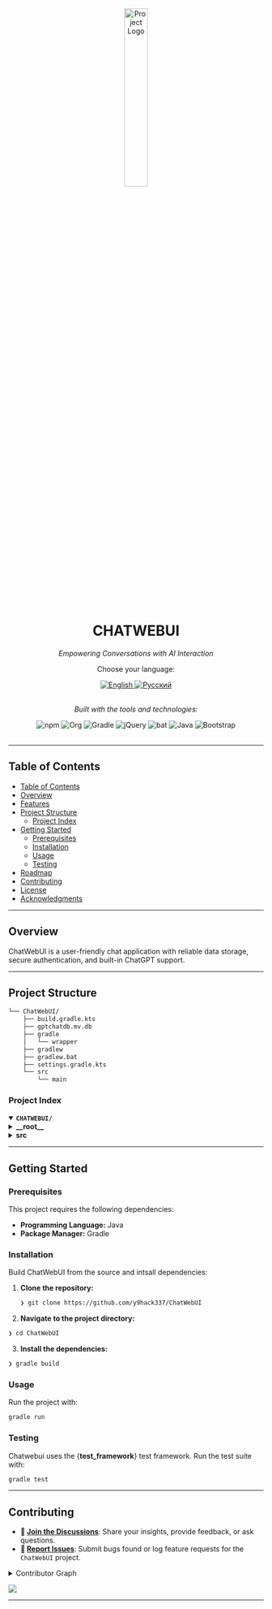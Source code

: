 <div id="top">

<!-- HEADER STYLE: CLASSIC -->
<div align="center">

<img src="https://i.imgur.com/dYuod5A.png" width="30%" style="position: relative; top: 0; right: 0;" alt="Project Logo"/>

# CHATWEBUI

<em>Empowering Conversations with AI Interaction</em>

<div align="center">
<p>Choose your language:</p>
<a href="README.md">
    <img src="https://img.shields.io/badge/Language-English-blue?style=for-the-badge&logo=us&logoColor=white" alt="English">
</a>
<a href="README.ru.md">
    <img src="https://img.shields.io/badge/Язык-Русский-red?style=for-the-badge&logo=ru&logoColor=white" alt="Русский">
</a>
</div>
<br>

<!-- BADGES -->
<!-- local repository, no metadata badges. -->

<em>Built with the tools and technologies:</em>

<img src="https://img.shields.io/badge/npm-CB3837.svg?style=default&logo=npm&logoColor=white" alt="npm">
<img src="https://img.shields.io/badge/Org-77AA99.svg?style=default&logo=Org&logoColor=white" alt="Org">
<img src="https://img.shields.io/badge/Gradle-02303A.svg?style=default&logo=Gradle&logoColor=white" alt="Gradle">
<img src="https://img.shields.io/badge/jQuery-0769AD.svg?style=default&logo=jQuery&logoColor=white" alt="jQuery">
<img src="https://img.shields.io/badge/bat-31369E.svg?style=default&logo=bat&logoColor=white" alt="bat">
<img src="https://img.shields.io/badge/Java-ED8B00.svg?style=default&logo=Java&logoColor=white" alt="Java">
<img src="https://img.shields.io/badge/Bootstrap-7952B3.svg?style=default&logo=Bootstrap&logoColor=white" alt="Bootstrap">

</div>
<br>

---

## Table of Contents

- [Table of Contents](#table-of-contents)
- [Overview](#overview)
- [Features](#features)
- [Project Structure](#project-structure)
    - [Project Index](#project-index)
- [Getting Started](#getting-started)
    - [Prerequisites](#prerequisites)
    - [Installation](#installation)
    - [Usage](#usage)
    - [Testing](#testing)
- [Roadmap](#roadmap)
- [Contributing](#contributing)
- [License](#license)
- [Acknowledgments](#acknowledgments)

---

## Overview

ChatWebUI is a user-friendly chat application with reliable data storage, secure authentication, and built-in ChatGPT support.

---

## Project Structure

```sh
└── ChatWebUI/
    ├── build.gradle.kts
    ├── gptchatdb.mv.db
    ├── gradle
    │   └── wrapper
    ├── gradlew
    ├── gradlew.bat
    ├── settings.gradle.kts
    └── src
        └── main
```

### Project Index

<details open>
	<summary><b><code>CHATWEBUI/</code></b></summary>
	<!-- __root__ Submodule -->
	<details>
		<summary><b>__root__</b></summary>
		<blockquote>
			<div class='directory-path' style='padding: 8px 0; color: #666;'>
				<code><b>⦿ __root__</b></code>
			<table style='width: 100%; border-collapse: collapse;'>
			<thead>
				<tr style='background-color: #f8f9fa;'>
					<th style='width: 30%; text-align: left; padding: 8px;'>File Name</th>
					<th style='text-align: left; padding: 8px;'>Summary</th>
				</tr>
			</thead>
				<tr style='border-bottom: 1px solid #eee;'>
					<td style='padding: 8px;'><b><a href='build.gradle.kts'>build.gradle.kts</a></b></td>
					<td style='padding: 8px;'>- Defines project configurations and dependencies for a Spring Boot application supporting web development, data persistence, and secure user authentication<br>- Establishes a Kotlin-based environment with essential libraries, including JPA for database interactions, JWT for token-based security, and various Spring Boot starters to streamline application features<br>- Additionally facilitates testing and UI enhancements through integrated web resources and frameworks, contributing to a well-structured and functional software architecture.</td>
				</tr>
				<tr style='border-bottom: 1px solid #eee;'>
					<td style='padding: 8px;'><b><a href='gradlew.bat'>gradlew.bat</a></b></td>
					<td style='padding: 8px;'>- Provides a Gradle startup script for Windows environments, facilitating the execution of build automation tasks for the project<br>- It sets necessary configurations, including the applications home directory and default JVM options, while ensuring that the Java runtime is correctly identified<br>- This script acts as a key entry point for initializing the Gradle wrapper, streamlining the overall build process within the codebase architecture.</td>
				</tr>
				<tr style='border-bottom: 1px solid #eee;'>
					<td style='padding: 8px;'><b><a href='settings.gradle.kts'>settings.gradle.kts</a></b></td>
					<td style='padding: 8px;'>- Defines the root project name as ChatWebUI, establishing a clear identity for the project within its overall architecture<br>- This foundational element helps organize various modules and components, ensuring coherence and consistency across the codebase<br>- As a part of the project structure, it plays a crucial role in facilitating builds and dependencies, ultimately supporting seamless development and collaboration.</td>
				</tr>
			</table>
		</blockquote>
	</details>
	<!-- src Submodule -->
	<details>
		<summary><b>src</b></summary>
		<blockquote>
			<div class='directory-path' style='padding: 8px 0; color: #666;'>
				<code><b>⦿ src</b></code>
			<!-- main Submodule -->
			<details>
				<summary><b>main</b></summary>
				<blockquote>
					<div class='directory-path' style='padding: 8px 0; color: #666;'>
						<code><b>⦿ src.main</b></code>
					<!-- java Submodule -->
					<details>
						<summary><b>java</b></summary>
						<blockquote>
							<div class='directory-path' style='padding: 8px 0; color: #666;'>
								<code><b>⦿ src.main.java</b></code>
							<!-- org Submodule -->
							<details>
								<summary><b>org</b></summary>
								<blockquote>
									<div class='directory-path' style='padding: 8px 0; color: #666;'>
										<code><b>⦿ src.main.java.org</b></code>
									<!-- hack337 Submodule -->
									<details>
										<summary><b>hack337</b></summary>
										<blockquote>
											<div class='directory-path' style='padding: 8px 0; color: #666;'>
												<code><b>⦿ src.main.java.org.hack337</b></code>
											<!-- gptchat Submodule -->
											<details>
												<summary><b>gptchat</b></summary>
												<blockquote>
													<div class='directory-path' style='padding: 8px 0; color: #666;'>
														<code><b>⦿ src.main.java.org.hack337.gptchat</b></code>
													<table style='width: 100%; border-collapse: collapse;'>
													<thead>
														<tr style='background-color: #f8f9fa;'>
															<th style='width: 30%; text-align: left; padding: 8px;'>File Name</th>
															<th style='text-align: left; padding: 8px;'>Summary</th>
														</tr>
													</thead>
														<tr style='border-bottom: 1px solid #eee;'>
															<td style='padding: 8px;'><b><a href='src\main\java\org\hack337\gptchat\GptChatApplication.java'>GptChatApplication.java</a></b></td>
															<td style='padding: 8px;'>- Launches the GptChat application, serving as the main entry point in the project’s architecture<br>- Utilizing Spring Boot, it initializes the application context and configurations, enabling seamless integration of features<br>- By scanning for configuration properties, it allows for flexible customization, thereby facilitating the development of a robust chat application powered by advanced AI capabilities.</td>
														</tr>
													</table>
													<!-- config Submodule -->
													<details>
														<summary><b>config</b></summary>
														<blockquote>
															<div class='directory-path' style='padding: 8px 0; color: #666;'>
																<code><b>⦿ src.main.java.org.hack337.gptchat.config</b></code>
															<table style='width: 100%; border-collapse: collapse;'>
															<thead>
																<tr style='background-color: #f8f9fa;'>
																	<th style='width: 30%; text-align: left; padding: 8px;'>File Name</th>
																	<th style='text-align: left; padding: 8px;'>Summary</th>
																</tr>
															</thead>
																<tr style='border-bottom: 1px solid #eee;'>
																	<td style='padding: 8px;'><b><a href='src\main\java\org\hack337\gptchat\config\JwtProperties.java'>JwtProperties.java</a></b></td>
																	<td style='padding: 8px;'>- Manages JWT (JSON Web Token) properties within the GPTChat application, facilitating secure user authentication and authorization<br>- By defining essential configuration attributes such as the secret key and expiration time, it ensures proper validation and enforcement of security measures, thereby playing a critical role in the overall architecture for protecting sensitive data and maintaining session integrity throughout the application.</td>
																</tr>
																<tr style='border-bottom: 1px solid #eee;'>
																	<td style='padding: 8px;'><b><a href='src\main\java\org\hack337\gptchat\config\SecurityConfig.java'>SecurityConfig.java</a></b></td>
																	<td style='padding: 8px;'>- Establishes security configurations for the application, ensuring a robust authentication and authorization system<br>- It integrates JWT-based authentication while configuring access rules and session management<br>- By permitting certain endpoints for public access and securing others, it facilitates a secure environment for user interactions within the broader chat application architecture, effectively safeguarding sensitive operations.</td>
																</tr>
															</table>
														</blockquote>
													</details>
													<!-- controller Submodule -->
													<details>
														<summary><b>controller</b></summary>
														<blockquote>
															<div class='directory-path' style='padding: 8px 0; color: #666;'>
																<code><b>⦿ src.main.java.org.hack337.gptchat.controller</b></code>
															<table style='width: 100%; border-collapse: collapse;'>
															<thead>
																<tr style='background-color: #f8f9fa;'>
																	<th style='width: 30%; text-align: left; padding: 8px;'>File Name</th>
																	<th style='text-align: left; padding: 8px;'>Summary</th>
																</tr>
															</thead>
																<tr style='border-bottom: 1px solid #eee;'>
																	<td style='padding: 8px;'><b><a href='src\main\java\org\hack337\gptchat\controller\AuthController.java'>AuthController.java</a></b></td>
																	<td style='padding: 8px;'>- AuthController facilitates user authentication and registration within the gptchat application<br>- It exposes endpoints for logging in and registering users, ensuring secure interaction with the authentication system<br>- By managing valid requests and responding with appropriate status codes, it enhances user experience while leveraging the underlying AuthService for handling authentication logic<br>- This component plays a critical role in the overall architecture by managing user access and security.</td>
																</tr>
																<tr style='border-bottom: 1px solid #eee;'>
																	<td style='padding: 8px;'><b><a href='src\main\java\org\hack337\gptchat\controller\ChatApiController.java'>ChatApiController.java</a></b></td>
																	<td style='padding: 8px;'>- ChatApiController facilitates user interactions within the chat application by managing chat sessions and message exchanges<br>- It enables users to initiate new chats, retrieve their existing chats and messages, send new messages, and edit or regenerate responses<br>- This controller serves as the backbone of the chat functionality, ensuring a seamless experience while engaging users with conversations in a responsive and dynamic manner.</td>
																</tr>
																<tr style='border-bottom: 1px solid #eee;'>
																	<td style='padding: 8px;'><b><a href='src\main\java\org\hack337\gptchat\controller\ChatWebController.java'>ChatWebController.java</a></b></td>
																	<td style='padding: 8px;'>- ChatWebController orchestrates user interaction within the app by managing the routing for login, registration, and chat functionalities<br>- It integrates user and chat services to retrieve and present user-specific data, ensuring a seamless experience in navigating the chat interface<br>- By leveraging Springs MVC architecture, it serves as the central hub for handling user authentication and chat-related operations.</td>
																</tr>
															</table>
														</blockquote>
													</details>
													<!-- dto Submodule -->
													<details>
														<summary><b>dto</b></summary>
														<blockquote>
															<div class='directory-path' style='padding: 8px 0; color: #666;'>
																<code><b>⦿ src.main.java.org.hack337.gptchat.dto</b></code>
															<table style='width: 100%; border-collapse: collapse;'>
															<thead>
																<tr style='background-color: #f8f9fa;'>
																	<th style='width: 30%; text-align: left; padding: 8px;'>File Name</th>
																	<th style='text-align: left; padding: 8px;'>Summary</th>
																</tr>
															</thead>
																<tr style='border-bottom: 1px solid #eee;'>
																	<td style='padding: 8px;'><b><a href='src\main\java\org\hack337\gptchat\dto\AuthRequest.java'>AuthRequest.java</a></b></td>
																	<td style='padding: 8px;'>- AuthRequest serves as a Data Transfer Object (DTO) within the gptchat application, encapsulating user authentication data, specifically email and password<br>- It ensures that the provided email adheres to a valid format and that both fields are not left blank, thereby enforcing essential validation rules<br>- This functionality streamlines the process of user authentication, facilitating secure login operations across the entire codebase architecture.</td>
																</tr>
																<tr style='border-bottom: 1px solid #eee;'>
																	<td style='padding: 8px;'><b><a href='src\main\java\org\hack337\gptchat\dto\ChatDto.java'>ChatDto.java</a></b></td>
																	<td style='padding: 8px;'>- ChatDto serves as a data transfer object within the project, encapsulating essential information about a chat session<br>- It includes attributes such as the chats unique identifier, the associated user ID, the creation timestamp, and a collection of messages<br>- This model facilitates communication between different layers of the application, ensuring that chat-related data is structured and easily manageable throughout the codebase architecture.</td>
																</tr>
																<tr style='border-bottom: 1px solid #eee;'>
																	<td style='padding: 8px;'><b><a href='src\main\java\org\hack337\gptchat\dto\EditMessageRequest.java'>EditMessageRequest.java</a></b></td>
																	<td style='padding: 8px;'>- Facilitates the editing of message content within the chat application by defining the structure for edit message requests<br>- Ensures that any content submitted is validated to prevent blank messages, enhancing the overall integrity and user experience of the messaging system<br>- This DTO plays a crucial role in maintaining robust communication within the projects architecture.</td>
																</tr>
																<tr style='border-bottom: 1px solid #eee;'>
																	<td style='padding: 8px;'><b><a href='src\main\java\org\hack337\gptchat\dto\GptApiResponse.java'>GptApiResponse.java</a></b></td>
																	<td style='padding: 8px;'>- GptApiResponse serves as a data transfer object within the GPT chat application, encapsulating the response structure received from the GPT API<br>- It ensures seamless integration by handling various properties, including usage statistics and response choices, while robustly managing potential changes in the API<br>- This class also provides a method to extract the content of the first response choice, enhancing usability in the overall architecture.</td>
																</tr>
																<tr style='border-bottom: 1px solid #eee;'>
																	<td style='padding: 8px;'><b><a href='src\main\java\org\hack337\gptchat\dto\GptRequest.java'>GptRequest.java</a></b></td>
																	<td style='padding: 8px;'>- GptRequest serves as a data transfer object that encapsulates the essential parameters for making requests to the GPT model<br>- It defines the model type and contains a list of message payloads, each representing user, assistant, or system interactions<br>- This structure facilitates the seamless exchange of information within the broader architecture of the GPT chat application, enabling effective communication and data handling.</td>
																</tr>
																<tr style='border-bottom: 1px solid #eee;'>
																	<td style='padding: 8px;'><b><a href='src\main\java\org\hack337\gptchat\dto\GptResponse.java'>GptResponse.java</a></b></td>
																	<td style='padding: 8px;'>- Facilitates the representation of responses generated by the GPT model within the application<br>- Leveraging data annotations, it defines a structure that includes the answer and its type, ensuring consistency across the codebase<br>- This DTO (Data Transfer Object) plays a crucial role in managing the communication between various components, enhancing the overall data handling and response management in the projects architecture.</td>
																</tr>
																<tr style='border-bottom: 1px solid #eee;'>
																	<td style='padding: 8px;'><b><a href='src\main\java\org\hack337\gptchat\dto\JwtResponse.java'>JwtResponse.java</a></b></td>
																	<td style='padding: 8px;'>- JwtResponse serves as a data transfer object that encapsulates the JSON Web Token (JWT) response structure within the application<br>- It provides essential information, including the generated access token and its type, supporting secure user authentication and authorization workflows<br>- This object is integral to the codebase architecture, facilitating efficient communication between client and server during the authentication process.</td>
																</tr>
																<tr style='border-bottom: 1px solid #eee;'>
																	<td style='padding: 8px;'><b><a href='src\main\java\org\hack337\gptchat\dto\MessageDto.java'>MessageDto.java</a></b></td>
																	<td style='padding: 8px;'>- MessageDto serves as a Data Transfer Object within the GPT Chat application architecture, encapsulating essential attributes of a chat message, including its unique identifier, associated chat ID, user role, textual content, and timestamp<br>- This structure facilitates efficient data handling between different layers of the application, promoting clean interactions and maintaining consistency in message representation throughout the system.</td>
																</tr>
																<tr style='border-bottom: 1px solid #eee;'>
																	<td style='padding: 8px;'><b><a href='src\main\java\org\hack337\gptchat\dto\RegisterRequest.java'>RegisterRequest.java</a></b></td>
																	<td style='padding: 8px;'>- RegisterRequest serves as a data transfer object within the GPT Chat application, facilitating user registration by encapsulating essential user information<br>- It ensures that the provided email is valid and not blank while enforcing password length requirements<br>- This validation mechanism plays a crucial role in maintaining data integrity and enhancing security across the applications user registration process.</td>
																</tr>
																<tr style='border-bottom: 1px solid #eee;'>
																	<td style='padding: 8px;'><b><a href='src\main\java\org\hack337\gptchat\dto\SendMessageResponse.java'>SendMessageResponse.java</a></b></td>
																	<td style='padding: 8px;'>- Defines a data transfer object for encapsulating the response from the message-sending functionality within the GPT Chat application<br>- It facilitates the exchange of user and assistant messages, streamlining communication between different components of the system<br>- This structure enhances code readability and maintainability, ensuring a clear representation of the interaction outcomes in the broader architecture.</td>
																</tr>
															</table>
														</blockquote>
													</details>
													<!-- entity Submodule -->
													<details>
														<summary><b>entity</b></summary>
														<blockquote>
															<div class='directory-path' style='padding: 8px 0; color: #666;'>
																<code><b>⦿ src.main.java.org.hack337.gptchat.entity</b></code>
															<table style='width: 100%; border-collapse: collapse;'>
															<thead>
																<tr style='background-color: #f8f9fa;'>
																	<th style='width: 30%; text-align: left; padding: 8px;'>File Name</th>
																	<th style='text-align: left; padding: 8px;'>Summary</th>
																</tr>
															</thead>
																<tr style='border-bottom: 1px solid #eee;'>
																	<td style='padding: 8px;'><b><a href='src\main\java\org\hack337\gptchat\entity\Chat.java'>Chat.java</a></b></td>
																	<td style='padding: 8px;'>- Defines the Chat entity within the GPT Chat application, representing a conversation linked to a specific user<br>- It automatically tracks the creation timestamp and maintains a list of associated messages, ensuring a structured and persistent storage of chat interactions<br>- This entity plays a crucial role in managing user conversations, contributing to the overall functionality of the chat system as part of the project’s architecture.</td>
																</tr>
																<tr style='border-bottom: 1px solid #eee;'>
																	<td style='padding: 8px;'><b><a href='src\main\java\org\hack337\gptchat\entity\Message.java'>Message.java</a></b></td>
																	<td style='padding: 8px;'>- Defines the Message entity, representing a conversation entry within the GPT Chat application<br>- It establishes relationships to the Chat entity and ensures validation of required fields<br>- By capturing the message content, associated role, and creation timestamp, this entity plays a crucial role in managing user interactions and maintaining the integrity of chat histories in the overall architecture of the project.</td>
																</tr>
																<tr style='border-bottom: 1px solid #eee;'>
																	<td style='padding: 8px;'><b><a href='src\main\java\org\hack337\gptchat\entity\Role.java'>Role.java</a></b></td>
																	<td style='padding: 8px;'>- Defines a set of roles within the application, specifically User, Assistant, and System<br>- These roles are integral to the overall architecture of the project, facilitating clear distinctions between different entities that interact within the chat applications ecosystem<br>- The designated roles guide behavior and permissions, ensuring an organized flow of interactions and enhancing the user experience within the system.</td>
																</tr>
																<tr style='border-bottom: 1px solid #eee;'>
																	<td style='padding: 8px;'><b><a href='src\main\java\org\hack337\gptchat\entity\User.java'>User.java</a></b></td>
																	<td style='padding: 8px;'>- User entity models the application’s user, encapsulating essential attributes such as email, password, and timestamp information for creation and last login<br>- It ensures email uniqueness and enforces validation for important fields<br>- Additionally, it establishes a relationship with the chat entities, allowing for efficient retrieval and management of user-specific chat data<br>- This architecture supports user authentication and interaction within the broader chat application framework.</td>
																</tr>
															</table>
														</blockquote>
													</details>
													<!-- exception Submodule -->
													<details>
														<summary><b>exception</b></summary>
														<blockquote>
															<div class='directory-path' style='padding: 8px 0; color: #666;'>
																<code><b>⦿ src.main.java.org.hack337.gptchat.exception</b></code>
															<table style='width: 100%; border-collapse: collapse;'>
															<thead>
																<tr style='background-color: #f8f9fa;'>
																	<th style='width: 30%; text-align: left; padding: 8px;'>File Name</th>
																	<th style='text-align: left; padding: 8px;'>Summary</th>
																</tr>
															</thead>
																<tr style='border-bottom: 1px solid #eee;'>
																	<td style='padding: 8px;'><b><a href='src\main\java\org\hack337\gptchat\exception\GlobalExceptionHandler.java'>GlobalExceptionHandler.java</a></b></td>
																	<td style='padding: 8px;'>- GlobalExceptionHandler encompasses the core functionality for centralized exception handling within the application, ensuring that all error scenarios are managed consistently<br>- It processes various exceptions such as resource not found, validation failures, authentication issues, and access denials, providing structured responses with relevant details<br>- This enhances the overall user experience by delivering meaningful feedback for errors encountered during API interactions.</td>
																</tr>
																<tr style='border-bottom: 1px solid #eee;'>
																	<td style='padding: 8px;'><b><a href='src\main\java\org\hack337\gptchat\exception\ResourceNotFoundException.java'>ResourceNotFoundException.java</a></b></td>
																	<td style='padding: 8px;'>- ResourceNotFoundException serves as a custom exception within the projects architecture, specifically designed to handle scenarios where requested resources are not found<br>- By integrating with Springs response status management, it ensures that users receive appropriate HTTP NOT FOUND responses<br>- This enhances the overall reliability and user experience of the application by providing meaningful feedback during operations that involve resource retrieval.</td>
																</tr>
															</table>
														</blockquote>
													</details>
													<!-- repository Submodule -->
													<details>
														<summary><b>repository</b></summary>
														<blockquote>
															<div class='directory-path' style='padding: 8px 0; color: #666;'>
																<code><b>⦿ src.main.java.org.hack337.gptchat.repository</b></code>
															<table style='width: 100%; border-collapse: collapse;'>
															<thead>
																<tr style='background-color: #f8f9fa;'>
																	<th style='width: 30%; text-align: left; padding: 8px;'>File Name</th>
																	<th style='text-align: left; padding: 8px;'>Summary</th>
																</tr>
															</thead>
																<tr style='border-bottom: 1px solid #eee;'>
																	<td style='padding: 8px;'><b><a href='src\main\java\org\hack337\gptchat\repository\ChatRepository.java'>ChatRepository.java</a></b></td>
																	<td style='padding: 8px;'>- Facilitates the management and retrieval of chat data within the application by providing essential query methods that connect chat entities with their associated users<br>- This interface enables the seamless fetching of chat records, supports ordering by creation date, and allows for the inclusion of messages when accessing specific chats<br>- It plays a critical role in enhancing the overall functionality of the chat feature in the system.</td>
																</tr>
																<tr style='border-bottom: 1px solid #eee;'>
																	<td style='padding: 8px;'><b><a href='src\main\java\org\hack337\gptchat\repository\MessageRepository.java'>MessageRepository.java</a></b></td>
																	<td style='padding: 8px;'>- Provides a repository interface for managing Message entities within the application<br>- It leverages Spring Data JPA to facilitate CRUD operations, ensuring seamless data persistence and retrieval<br>- This functionality is crucial for the overall architecture, enabling effective communication storage and access, thereby supporting the applications core purpose of facilitating chat interactions.</td>
																</tr>
																<tr style='border-bottom: 1px solid #eee;'>
																	<td style='padding: 8px;'><b><a href='src\main\java\org\hack337\gptchat\repository\UserRepository.java'>UserRepository.java</a></b></td>
																	<td style='padding: 8px;'>- UserRepository serves as a crucial component of the project by providing an interface for data access and manipulation related to User entities<br>- Through its methods, it facilitates retrieval and verification of users based on email addresses, thereby enhancing user management capabilities within the broader architecture<br>- This repository plays a vital role in ensuring seamless integration with the database, supporting efficient user-related operations in the application.</td>
																</tr>
															</table>
														</blockquote>
													</details>
													<!-- security Submodule -->
													<details>
														<summary><b>security</b></summary>
														<blockquote>
															<div class='directory-path' style='padding: 8px 0; color: #666;'>
																<code><b>⦿ src.main.java.org.hack337.gptchat.security</b></code>
															<table style='width: 100%; border-collapse: collapse;'>
															<thead>
																<tr style='background-color: #f8f9fa;'>
																	<th style='width: 30%; text-align: left; padding: 8px;'>File Name</th>
																	<th style='text-align: left; padding: 8px;'>Summary</th>
																</tr>
															</thead>
																<tr style='border-bottom: 1px solid #eee;'>
																	<td style='padding: 8px;'><b><a href='src\main\java\org\hack337\gptchat\security\JwtAuthenticationFilter.java'>JwtAuthenticationFilter.java</a></b></td>
																	<td style='padding: 8px;'>- JwtAuthenticationFilter serves as a vital component in the security architecture of the application by managing JSON Web Token (JWT) validation and user authentication<br>- It intercepts HTTP requests to extract and verify JWTs, subsequently updating the security context with user authentication details<br>- This process ensures secure access control, thereby enhancing the overall protection of the applications resources against unauthorized access.</td>
																</tr>
																<tr style='border-bottom: 1px solid #eee;'>
																	<td style='padding: 8px;'><b><a href='src\main\java\org\hack337\gptchat\security\JwtTokenProvider.java'>JwtTokenProvider.java</a></b></td>
																	<td style='padding: 8px;'>- JwtTokenProvider facilitates secure user authentication and authorization within the application by managing JSON Web Tokens (JWTs)<br>- It generates tokens based on user credentials, validates them, and extracts user information from the tokens<br>- By resolving tokens from HTTP requests, it ensures that only authenticated users can access protected resources, thereby enhancing the overall security architecture of the codebase.</td>
																</tr>
																<tr style='border-bottom: 1px solid #eee;'>
																	<td style='padding: 8px;'><b><a href='src\main\java\org\hack337\gptchat\security\UserDetailsServiceImpl.java'>UserDetailsServiceImpl.java</a></b></td>
																	<td style='padding: 8px;'>- Facilitates user authentication and management within the application by implementing the UserDetailsService interface<br>- It retrieves user information from the database based on email or user ID, ensuring secure identification during login processes<br>- By encapsulating user data and roles, it supports the overarching security architecture of the project, enabling reliable user authorization and access control.</td>
																</tr>
															</table>
														</blockquote>
													</details>
													<!-- service Submodule -->
													<details>
														<summary><b>service</b></summary>
														<blockquote>
															<div class='directory-path' style='padding: 8px 0; color: #666;'>
																<code><b>⦿ src.main.java.org.hack337.gptchat.service</b></code>
															<table style='width: 100%; border-collapse: collapse;'>
															<thead>
																<tr style='background-color: #f8f9fa;'>
																	<th style='width: 30%; text-align: left; padding: 8px;'>File Name</th>
																	<th style='text-align: left; padding: 8px;'>Summary</th>
																</tr>
															</thead>
																<tr style='border-bottom: 1px solid #eee;'>
																	<td style='padding: 8px;'><b><a href='src\main\java\org\hack337\gptchat\service\AuthService.java'>AuthService.java</a></b></td>
																	<td style='padding: 8px;'>- AuthService serves as a critical component of the authentication system within the project architecture, facilitating user registration and login processes<br>- It ensures secure management of user credentials, confirming the uniqueness of email addresses during registration and generating JWT tokens upon successful login<br>- Additionally, it tracks user activity by updating login timestamps, enhancing overall security and user experience.</td>
																</tr>
																<tr style='border-bottom: 1px solid #eee;'>
																	<td style='padding: 8px;'><b><a href='src\main\java\org\hack337\gptchat\service\ChatService.java'>ChatService.java</a></b></td>
																	<td style='padding: 8px;'>- ChatService orchestrates the core functionalities of the chat application, enabling users to initiate new chats, retrieve their chat histories, and interact with a conversational AI<br>- By managing message exchanges, including sending and regenerating user and assistant messages, it ensures a seamless communication experience<br>- Its integration with repositories and user services underpins a robust architecture that prioritizes user engagement and interaction with AI-driven responses.</td>
																</tr>
																<tr style='border-bottom: 1px solid #eee;'>
																	<td style='padding: 8px;'><b><a href='src\main\java\org\hack337\gptchat\service\GptService.java'>GptService.java</a></b></td>
																	<td style='padding: 8px;'>- GptService facilitates interaction with a GPT API, enabling the retrieval of AI-generated responses based on user chat history<br>- By assembling requests from stored messages and handling API communication, it ensures seamless integration of AI capabilities into the application<br>- This service enhances user experience by providing dynamic and contextually relevant responses, ultimately contributing to the projects goal of enabling intelligent chat interactions.</td>
																</tr>
																<tr style='border-bottom: 1px solid #eee;'>
																	<td style='padding: 8px;'><b><a href='src\main\java\org\hack337\gptchat\service\UserService.java'>UserService.java</a></b></td>
																	<td style='padding: 8px;'>- UserService provides functionality to retrieve the currently authenticated user within the application<br>- It leverages Spring Security to access user authentication details and fetches user information from the UserRepository by their email<br>- By encapsulating this logic, the service simplifies user management and enhances the overall architecture of the application, ensuring secure access to user data throughout the project.</td>
																</tr>
															</table>
														</blockquote>
													</details>
												</blockquote>
											</details>
										</blockquote>
									</details>
								</blockquote>
							</details>
						</blockquote>
					</details>
					<!-- resources Submodule -->
					<details>
						<summary><b>resources</b></summary>
						<blockquote>
							<div class='directory-path' style='padding: 8px 0; color: #666;'>
								<code><b>⦿ src.main.resources</b></code>
							<!-- templates Submodule -->
							<details>
								<summary><b>templates</b></summary>
								<blockquote>
									<div class='directory-path' style='padding: 8px 0; color: #666;'>
										<code><b>⦿ src.main.resources.templates</b></code>
									<table style='width: 100%; border-collapse: collapse;'>
									<thead>
										<tr style='background-color: #f8f9fa;'>
											<th style='width: 30%; text-align: left; padding: 8px;'>File Name</th>
											<th style='text-align: left; padding: 8px;'>Summary</th>
										</tr>
									</thead>
										<tr style='border-bottom: 1px solid #eee;'>
											<td style='padding: 8px;'><b><a href='src\main\resources\templates\chat.html'>chat.html</a></b></td>
											<td style='padding: 8px;'>- Chat HTML template facilitates user interaction in the ChatApp by providing a dynamic and visually engaging interface<br>- It features a sidebar for chat navigation, a message display area, and input controls for sending messages<br>- Enhanced with Tailwind CSS and jQuery, this template streamlines the chat experience, enabling real-time communication and user management, which is integral to the overall structure of the application.</td>
										</tr>
										<tr style='border-bottom: 1px solid #eee;'>
											<td style='padding: 8px;'><b><a href='src\main\resources\templates\login.html'>login.html</a></b></td>
											<td style='padding: 8px;'>- Facilitating user authentication for ChatApp, the login HTML template provides a user-friendly interface for individuals to securely log in with their email and password<br>- Enhanced by responsive design and stylish components using Tailwind CSS and animations, it also directs new users to the registration page, ensuring a seamless transition between account creation and access, contributing to the overall robustness of the applications user experience.</td>
										</tr>
										<tr style='border-bottom: 1px solid #eee;'>
											<td style='padding: 8px;'><b><a href='src\main\resources\templates\register.html'>register.html</a></b></td>
											<td style='padding: 8px;'>- Facilitates user registration for the ChatApp by providing an intuitive, responsive HTML form<br>- Users can input their email, password, and password confirmation, ensuring a streamlined onboarding experience<br>- Includes client-side validation and user feedback for error handling and success messaging<br>- Positioned within the templates directory, it integrates seamlessly into the broader application architecture, enhancing user interaction and accessibility.</td>
										</tr>
									</table>
								</blockquote>
							</details>
						</blockquote>
					</details>
				</blockquote>
			</details>
		</blockquote>
	</details>
</details>

---

## Getting Started

### Prerequisites

This project requires the following dependencies:

- **Programming Language:** Java
- **Package Manager:** Gradle

### Installation

Build ChatWebUI from the source and intsall dependencies:

1. **Clone the repository:**

    ```sh
    ❯ git clone https://github.com/y9hack337/ChatWebUI
    ```

2. **Navigate to the project directory:**

```sh
❯ cd ChatWebUI
```

3. **Install the dependencies:**

<!-- SHIELDS BADGE CURRENTLY DISABLED -->
<!-- [![gradle][gradle-shield]][gradle-link] -->
<!-- REFERENCE LINKS -->
<!-- [gradle-shield]: https://img.shields.io/badge/Gradle-02303A.svg?style={badge_style}&logo=gradle&logoColor=white -->
<!-- [gradle-link]: https://gradle.org/ -->

```sh
❯ gradle build
```

### Usage

Run the project with:
```sh
gradle run
```

### Testing

Chatwebui uses the {__test_framework__} test framework. Run the test suite with:
```sh
gradle test
```

---

## Contributing

- **💬 [Join the Discussions](https://github.com/y9hack337/ChatWebUI/discussions)**: Share your insights, provide feedback, or ask questions.
- **🐛 [Report Issues](https://github.com/y9hack337/ChatWebUI/issues)**: Submit bugs found or log feature requests for the `ChatWebUI` project.

<details closed>
<summary>Contributor Graph</summary>
<br>
<p align="left">
   <a href="https://github.com/y9hack337/ChatWebUI/graphs/contributors">
      <img src="https://contrib.rocks/image?repo=y9hack337/ChatWebUI">
   </a>
</p>
</details>

[![][back-to-top]](#top)

</div>


[back-to-top]: https://img.shields.io/badge/-BACK_TO_TOP-151515?style=flat-square


---
